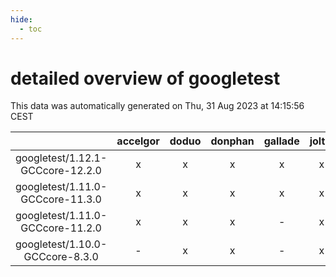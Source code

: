 ```yaml
---
hide:
  - toc
---
```


detailed overview of googletest
===============================


This data was automatically generated on Thu, 31 Aug 2023 at 14:15:56 CEST  

| |accelgor|doduo|donphan|gallade|joltik|skitty|swalot|victini|
| :---: | :---: | :---: | :---: | :---: | :---: | :---: | :---: | :---: |
|googletest/1.12.1-GCCcore-12.2.0|x|x|x|x|x|x|x|x|
|googletest/1.11.0-GCCcore-11.3.0|x|x|x|x|x|x|x|x|
|googletest/1.11.0-GCCcore-11.2.0|x|x|x|-|x|x|x|x|
|googletest/1.10.0-GCCcore-8.3.0|-|x|x|-|x|x|-|x|
